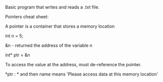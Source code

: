 Basic program that writes and reads a .txt file. 

Pointers cheat sheet:

A pointer is a container that stores a memory location

int n = 5;

&n - returned the address of the variable n

int* ptr = &n

To access the value at the address, must de-reference the pointer. 

*ptr : * and then name means 'Please access data at this memory location'
